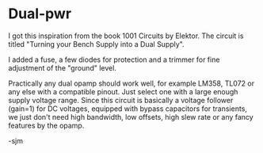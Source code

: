 # Dual-pwr

I got this inspiration from the book 1001 Circuits by Elektor.
The circuit is titled "Turning your Bench Supply into a Dual Supply".

I added a fuse, a few diodes for protection and a trimmer for fine adjustment of the "ground" level.

Practically any dual opamp should work well, for example LM358, TL072 or any else with a compatible pinout. Just select one with a large enough supply voltage range. Since this circuit is basically a voltage follower (gain=1) for DC voltages, equipped with bypass capacitors for transients, we just don't need high bandwidth, low offsets, high slew rate or any fancy features by the opamp.

-sjm
